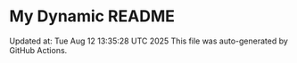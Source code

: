 # My Dynamic README
Updated at: Tue Aug 12 13:35:28 UTC 2025
This file was auto-generated by GitHub Actions.

